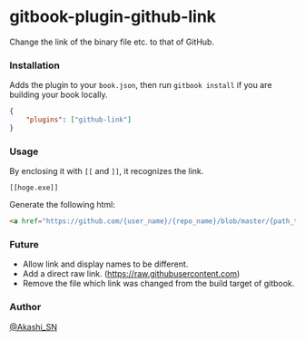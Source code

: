 # gitbook-plugin-github-link

Change the link of the binary file etc. to that of GitHub.

### Installation

Adds the plugin to your `book.json`, then run `gitbook install` if you are building your book locally.

```json
{
    "plugins": ["github-link"]
}
```

### Usage

By enclosing it with `[[` and `]]`, it recognizes the link.

```
[[hoge.exe]]
```

Generate the following html:

```html
<a href="https://github.com/{user_name}/{repo_name}/blob/master/{path_to_hoge.exe}" target="_blank">hoge.exe</a>
```

### Future

- Allow link and display names to be different.
- Add a direct raw link. (https://raw.githubusercontent.com)
- Remove the file which link was changed from the build target of gitbook.

### Author

[@Akashi_SN](https://github.com/AkashiSN)
